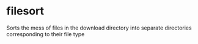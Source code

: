 # filesort
Sorts the mess of files in the download directory into separate directories corresponding to their file type
